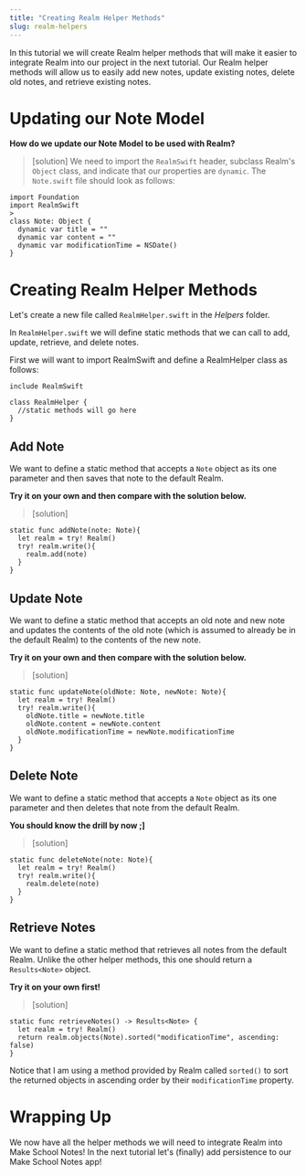 ```yaml
---
title: "Creating Realm Helper Methods"
slug: realm-helpers
---
```


In this tutorial we will create Realm helper methods that will make it easier to integrate Realm into our project in the next tutorial. Our Realm helper methods will allow us to easily add new notes, update existing notes, delete old notes, and retrieve existing notes.

# Updating our Note Model

**How do we update our Note Model to be used with Realm?**

> [solution]
We need to import the `RealmSwift` header, subclass Realm's `Object` class, and indicate that our properties are `dynamic`. The `Note.swift` file should look as follows:
>
```
import Foundation
import RealmSwift
>
class Note: Object {
  dynamic var title = ""
  dynamic var content = ""
  dynamic var modificationTime = NSDate()
}
```

# Creating Realm Helper Methods

Let's create a new file called `RealmHelper.swift` in the *Helpers* folder.

In `RealmHelper.swift` we will define static methods that we can call to add, update, retrieve, and delete notes.

First we will want to import RealmSwift and define a RealmHelper class as follows:

```
include RealmSwift

class RealmHelper {
  //static methods will go here
}
```

## Add Note

We want to define a static method that accepts a `Note` object as its one parameter and then saves that note to the default Realm.

**Try it on your own and then compare with the solution below.**

> [solution]
```
static func addNote(note: Note){
  let realm = try! Realm()
  try! realm.write(){
    realm.add(note)
  }
}
```

## Update Note

We want to define a static method that accepts an old note and new note and updates the contents of the old note (which is assumed to already be in the default Realm) to the contents of the new note.

**Try it on your own and then compare with the solution below.**

> [solution]
```
static func updateNote(oldNote: Note, newNote: Note){
  let realm = try! Realm()
  try! realm.write(){
    oldNote.title = newNote.title
    oldNote.content = newNote.content
    oldNote.modificationTime = newNote.modificationTime
  }
}
```

## Delete Note

We want to define a static method that accepts a `Note` object as its one parameter and then deletes that note from the default Realm.

**You should know the drill by now ;]**

> [solution]
```
static func deleteNote(note: Note){
  let realm = try! Realm()
  try! realm.write(){
    realm.delete(note)
  }
}
```

## Retrieve Notes

We want to define a static method that retrieves all notes from the default Realm. Unlike the other helper methods, this one should return a `Results<Note>` object.

**Try it on your own first!**

> [solution]

```
static func retrieveNotes() -> Results<Note> {
  let realm = try! Realm()
  return realm.objects(Note).sorted("modificationTime", ascending: false)
}
```

Notice that I am using a method provided by Realm called `sorted()` to sort the returned objects in ascending order by their `modificationTime` property.

# Wrapping Up

We now have all the helper methods we will need to integrate Realm into Make School Notes! In the next tutorial let's (finally) add persistence to our Make School Notes app!
